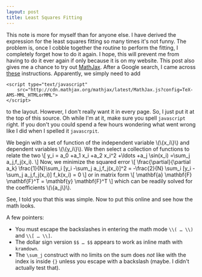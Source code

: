 ```yaml
---
layout: post
title: Least Squares Fitting
---
```


<script type="text/javascript"
    src="http://cdn.mathjax.org/mathjax/latest/MathJax.js?config=TeX-AMS-MML_HTMLorMML">
</script>

This note is more for myself than for anyone else.  I have derived the
expression for the least squares fitting so many times it's not funny.
The problem is, once I cobble together the routine to perform the
fitting, I completely forget how to do it again.  I hope, this will
prevent me from having to do it ever again if only because it is on my
website.  This post also gives me a chance to try out [MathJax].  After
a Google search, I came across [these][sanchez_mathjax_2014]
instructions.  Apparently, we simply need to add

    <script type="text/javascript"
        src="http://cdn.mathjax.org/mathjax/latest/MathJax.js?config=TeX-AMS-MML_HTMLorMML">
    </script>

to the layout.  However, I don't really want it in every page.  So, I
just put it at the top of this source.  Oh while I'm at it, make sure
you spell `javascript` right.  If you don't you could spend a few hours
wondering what went wrong like I did when I spelled it `javascrpit`.

We begin with a set of function of the independent variable
\\(\\{x_i\\}\\) and dependent variables \\(\\{y_i\\}\\).  We then select
a collection of functions to relate the two
\\[
    y_i = a_0 +a_1 x_i +a_2 x_i^2 +\ldots +a_j \sin(x_i) =\sum_j
    a_j\,f_j(x_i).
\\]
Now, we minimize the squared error
\\[
    \frac{\partial}{\partial a_k} \frac{1}{N}\sum_i \[y_i -\sum_j
    a_j\,f_j(x_i)]^2 = -\frac{2}{N} \sum_i [y_i -\sum_j a_j\,f_j(x_i)]
    f_k(x_i) = 0
\\]
or in matrix form
\\[
    \mathbf{a} \mathbf{F} \mathbf{F}^T = \mathbf{y} \mathbf{F}^T 
\\]
which can be readily solved for the coefficients \\(\\{a_j\\}\\).

See, I told you that this was simple.  Now to put this online and see
how the math looks.

A few pointers:

*   You must escape the backslashes in entering the math mode `\\( …
    \\)` and `\\[ … \\]`.
*   The dollar sign version `$$ … $$` appears to work as inline math
    with `kramdown`.
*   The `\sum_j` construct with no limits on the sum does *not* like
    with the index is inside `{}` unless you escape with a backslash
    (maybe.  I didn't actually test that).

[MathJax]: http://www.mathjax.org
[sanchez_mathjax_2014]: http://gastonsanchez.com/blog/opinion/2014/02/16/Mathjax-with-jekyll.html

